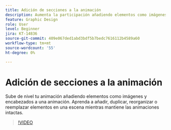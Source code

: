```yaml
---
title: Adición de secciones a la animación
description: Aumenta la participación añadiendo elementos como imágenes y encabezados a una animación
feature: Graphic Design
role: User
level: Beginner
jira: KT-14836
source-git-commit: 409e067ded1abd3bdf5b7bedc7616112b4589a60
workflow-type: tm+mt
source-wordcount: '55'
ht-degree: 0%

---
```


# Adición de secciones a la animación

Sube de nivel tu animación añadiendo elementos como imágenes y encabezados a una animación. Aprenda a añadir, duplicar, reorganizar o reemplazar elementos en una escena mientras mantiene las animaciones intactas.

>[!VIDEO](https://video.tv.adobe.com/v/3426982?quality=12&learn=on&hidetitle=true)
